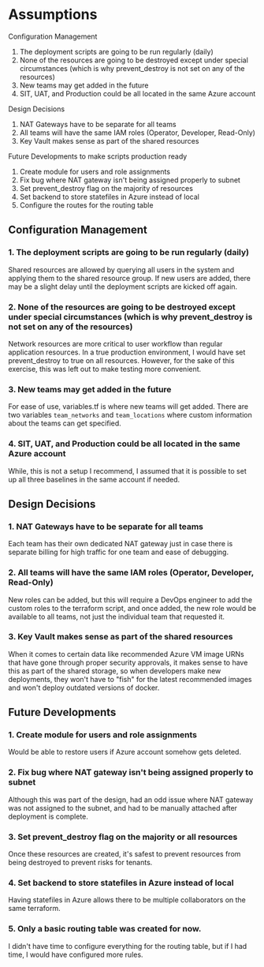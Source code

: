 # Assumptions
Configuration Management
 1. The deployment scripts are going to be run regularly (daily)
 2. None of the resources are going to be destroyed except under special circumstances (which is why prevent_destroy is not set on any of the resources)
 3. New teams may get added in the future
 4. SIT, UAT, and Production could be all located in the same Azure account

 Design Decisions
 1. NAT Gateways have to be separate for all teams
 2. All teams will have the same IAM roles (Operator, Developer, Read-Only)
 3. Key Vault makes sense as part of the shared resources

 Future Developments to make scripts production ready
 1. Create module for users and role assignments
 2. Fix bug where NAT gateway isn't being assigned properly to subnet
 3. Set prevent_destroy flag on the majority of resources
 4. Set backend to store statefiles in Azure instead of local
 5. Configure the routes for the routing table

## Configuration Management
###  1. The deployment scripts are going to be run regularly (daily)
Shared resources are allowed by querying all users in the system and applying them to the shared resource group. If new users are added, there may be a slight delay until the deployment scripts are kicked off again.

### 2. None of the resources are going to be destroyed except under special circumstances (which is why prevent_destroy is not set on any of the resources)
Network resources are more critical to user workflow than regular application resources. In a true production environment, I would have set prevent_destroy to true on all resources. However, for the sake of this exercise, this was left out to make testing more convenient.

###  3. New teams may get added in the future
For ease of use, variables.tf is where new teams will get added. There are two variables ```team_networks``` and ```team_locations``` where custom information about the teams can get specified.

### 4. SIT, UAT, and Production could be all located in the same Azure account
While, this is not a setup I recommend, I assumed that it is possible to set up all three baselines in the same account if needed.

## Design Decisions
### 1. NAT Gateways have to be separate for all teams
Each team has their own dedicated NAT gateway just in case there is separate billing for high traffic for one team and ease of debugging.

### 2. All teams will have the same IAM roles (Operator, Developer, Read-Only)
New roles can be added, but this will require a DevOps engineer to add the custom roles to the terraform script, and once added, the new role would be available to all teams, not just the individual team that requested it.

### 3. Key Vault makes sense as part of the shared resources
When it comes to certain data like recommended Azure VM image URNs that have gone through proper security approvals, it makes sense to have this as part of the shared storage, so when developers make new deployments, they won't have to "fish" for the latest recommended images and won't deploy outdated versions of docker. 

## Future Developments
### 1. Create module for users and role assignments
Would be able to restore users if Azure account somehow gets deleted.

### 2. Fix bug where NAT gateway isn't being assigned properly to subnet
Although this was part of the design, had an odd issue where NAT gateway was not assigned to the subnet, and had to be manually attached after deployment is complete.

### 3. Set prevent_destroy flag on the majority or all resources
Once these resources are created, it's safest to prevent resources from being destroyed to prevent risks for tenants.

### 4. Set backend to store statefiles in Azure instead of local
Having statefiles in Azure allows there to be multiple collaborators on the same terraform.

### 5. Only a basic routing table was created for now.
I didn't have time to configure everything for the routing table, but if I had time, I would have configured more rules.